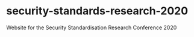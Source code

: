# security-standards-research-2020
Website for the Security Standardisation Research Conference 2020
